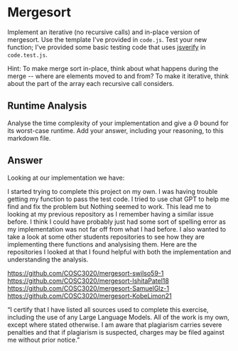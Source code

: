 # Mergesort

Implement an iterative (no recursive calls) and in-place version of mergesort.
Use the template I've provided in `code.js`. Test your new function; I've
provided some basic testing code that uses
[jsverify](https://jsverify.github.io/) in `code.test.js`.

Hint: To make merge sort in-place, think about what happens during the merge --
where are elements moved to and from? To make it iterative, think about the
part of the array each recursive call considers.

## Runtime Analysis

Analyse the time complexity of your implementation and give a $\Theta$ bound for
its worst-case runtime. Add your answer, including your reasoning, to this
markdown file.

## Answer

Looking at our implementation we have:





I started trying to complete this project on my own. I was having trouble getting my function to pass the test code. I tried to use chat GPT to help me find and fix the problem but Nothing seemed to work. This lead me to looking at my previous repository as I remember having a similar issue before. I think I could have probably just had some sort of spelling error as my implementation was not far off from what I had before. I also wanted to take a look at some other students repositories to see how they are implementing there functions and analysising them. Here are the repositories I looked at that I found helpful with both the implementation and understanding the analysis. 

https://github.com/COSC3020/mergesort-swilso59-1
https://github.com/COSC3020/mergesort-IshitaPatel18
https://github.com/COSC3020/mergesort-SamuelGlz-1
https://github.com/COSC3020/mergesort-KobeLimon21

“I certify that I have listed all sources used to complete this exercise, including the use
of any Large Language Models. All of the work is my own, except where stated
otherwise. I am aware that plagiarism carries severe penalties and that if plagiarism is
suspected, charges may be filed against me without prior notice.”

